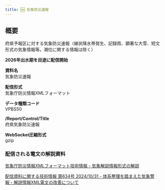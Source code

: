 ```yaml
---
title: 🆕 気象防災速報
---
```


## 概要
府県予報区に対する気象防災速報（線状降水帯発生、記録雨、顕著な大雪、短文形式の気象情報等。潮位に関する情報は除く）

**2026年出水期を目途に配信開始**

**資料名** <br/>
気象防災速報
 
**配信形式** <br/>
気象庁防災情報XMLフォーマット

**データ種類コード** <br/>
VPBS50

**/Report/Control/Title** <br/>
府県気象防災速報

**WebSocket圧縮形式** <br/>
gzip

### 配信される電文の解説資料
[気象庁防災情報XMLフォーマット技術情報 - 気象解説情報形式の解説](https://dmdata.jp/docs/jma/manual/0233-0234.pdf)


[配信資料に関する技術情報 第634号 2024/10/31 - 体系整理を踏まえた気象警報・解説情報XML電文の改善について](https://dmdata.jp/docs/jma/technical/634.pdf)

